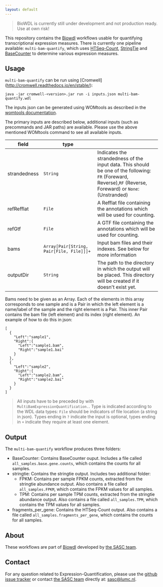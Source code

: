 ```yaml
---
layout: default
---
```


> BioWDL is currently still under development and not production ready.
> Use at own risk!

This repository contains the [Biowdl](https://github.com/biowdl)
workflows usable for quantifying transcriptional expression measures.
There is currently one pipeline available: `multi-bam-quantify`,
which uses [HTSeq-Count](http://htseq.readthedocs.io/en/master/count.html),
[StringTie](https://ccb.jhu.edu/software/stringtie/) and
[BaseCounter](https://biopet.github.io/basecounter/index.html) to
determine various expression measures.

## Usage
`multi-bam-quantify` can be run using [Cromwell]
(http://cromwell.readthedocs.io/en/stable/):

```
java -jar cromwell-<version>.jar run -i inputs.json multi-bam-quantify.wdl
```

The inputs json can be generated using WOMtools as described in the [womtools
documentation](http://cromwell.readthedocs.io/en/stable/WOMtool/).

The primary inputs are described below, additional inputs (such as
precommands and JAR paths) are available. Please use the above mentioned
WOMtools command to see all available inputs.

| field | type | |
|-|-|-|
| strandedness | `String` |  Indicates the strandedness of the input data. This should be one of the following: `FR` (Foreward, Reverse),`RF` (Reverse, Foreward) or  `None`: (Unstranded) |
| refRefflat | `File` | A Refflat file containing the annotations which will be used for counting. |
| refGtf | `File` | A GTF file containing the annotations which will be used for counting.
| bams | `Array[Pair[String, Pair[File, File]]]+` | Input bam files and their indexes. See below for more information |
| outputDir | `String` | The path to the directory in which the output will be placed. This directory will be created if it doesn't exist yet. |

Bams need to be given as an Array. Each of the elements in this array
corresponds to one sample and is a Pair in which the left element is a
name/label of the sample and the right element is a Pair. This inner Pair
contains the bam file (left element) and its index (right element).
An example of how to do this in json:
```
[
  {
    "Left":"sample1",
    "Right":{
      "Left":"sample1.bam",
      "Right":"sample1.bai"
    }
  },
  {
    "Left":"sample2",
    "Right":{
      "Left":"sample2.bam",
      "Right":"sample2.bai"
    }
  }
]
```

>All inputs have to be preceded by with `MultiBamExpressionQuantification.`.
Type is indicated according to the WDL data types: `File` should be indicators
of file location (a string in json). Types ending in `?` indicate the input is
optional, types ending in `+` indicate they require at least one element.

## Output
The `multi-bam-quantify` workflow produces three folders:
- BaseCounter: Contains BaseCounter ouput. Includes a file called
`all_samples.base.gene.counts`, which contains the counts for all samples.
- stringtie: Contains the stringtie output. Includes two additional folder:
  - FPKM: Contains per sample FPKM counts, extracted from the stringtie
  abundance output. Also contains a file called `all_samples.FPKM`, which
  contains the FPKM values for all samples.
  - TPM: Contains per sample TPM counts, extracted from the stringtie
  abundance output. Also contains a file called `all_samples.TPM`, which
  contains the TPM values for all samples.
- fragments_per_gene: Contains the HTSeq-Count output. Also contains a file
called `all_samples.fragments_per_gene`, which contains the counts for all
samples.

## About
These workflows are part of [Biowdl](https://biowdl.github.io/)
developed by [the SASC team](http://sasc.lumc.nl/).

## Contact

<p>
  <!-- Obscure e-mail address for spammers -->
For any question related to Expression-Quantification, please use the
<a href='https://github.com/biowdl/expression-quantification/issues'>github issue tracker</a>
or contact
 <a href='http://sasc.lumc.nl/'>the SASC team</a> directly at: <a href='&#109;&#97;&#105;&#108;&#116;&#111;&#58;&#115;&#97;&#115;&#99;&#64;&#108;&#117;&#109;&#99;&#46;&#110;&#108;'>
&#115;&#97;&#115;&#99;&#64;&#108;&#117;&#109;&#99;&#46;&#110;&#108;</a>.
</p>
